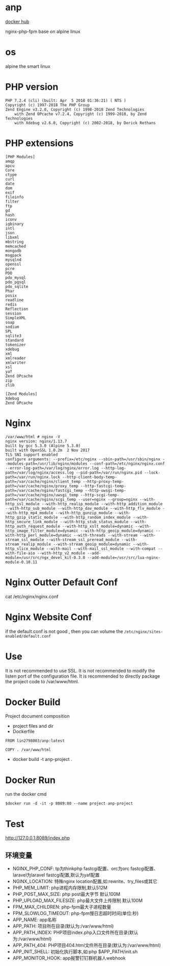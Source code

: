 # anp
<a href="https://hub.docker.com/r/lin2798003/anp/">docker hub</a>

nginx-php-fpm base on alpine linux
# os
alpine the smart linux
# PHP version
```
PHP 7.2.4 (cli) (built: Apr  5 2018 01:36:21) ( NTS )
Copyright (c) 1997-2018 The PHP Group
Zend Engine v3.2.0, Copyright (c) 1998-2018 Zend Technologies
    with Zend OPcache v7.2.4, Copyright (c) 1999-2018, by Zend Technologies
    with Xdebug v2.6.0, Copyright (c) 2002-2018, by Derick Rethans
```
# PHP extensions
```
[PHP Modules]
amqp
apcu
Core
ctype
curl
date
dom
exif
fileinfo
filter
ftp
gd
hash
iconv
igbinary
intl
json
libxml
mbstring
memcached
mongodb
msgpack
mysqlnd
openssl
pcre
PDO
pdo_mysql
pdo_pgsql
pdo_sqlite
Phar
posix
readline
redis
Reflection
session
SimpleXML
soap
sodium
SPL
sqlite3
standard
tokenizer
xdebug
xml
xmlreader
xmlwriter
xsl
yaf
Zend OPcache
zip
zlib

[Zend Modules]
Xdebug
Zend OPcache
```
# Nginx
```
/var/www/html # nginx -V
nginx version: nginx/1.13.7
built by gcc 5.3.0 (Alpine 5.3.0) 
built with OpenSSL 1.0.2m  2 Nov 2017
TLS SNI support enabled
configure arguments: --prefix=/etc/nginx --sbin-path=/usr/sbin/nginx --modules-path=/usr/lib/nginx/modules --conf-path=/etc/nginx/nginx.conf --error-log-path=/var/log/nginx/error.log --http-log-path=/var/log/nginx/access.log --pid-path=/var/run/nginx.pid --lock-path=/var/run/nginx.lock --http-client-body-temp-path=/var/cache/nginx/client_temp --http-proxy-temp-path=/var/cache/nginx/proxy_temp --http-fastcgi-temp-path=/var/cache/nginx/fastcgi_temp --http-uwsgi-temp-path=/var/cache/nginx/uwsgi_temp --http-scgi-temp-path=/var/cache/nginx/scgi_temp --user=nginx --group=nginx --with-http_ssl_module --with-http_realip_module --with-http_addition_module --with-http_sub_module --with-http_dav_module --with-http_flv_module --with-http_mp4_module --with-http_gunzip_module --with-http_gzip_static_module --with-http_random_index_module --with-http_secure_link_module --with-http_stub_status_module --with-http_auth_request_module --with-http_xslt_module=dynamic --with-http_image_filter_module=dynamic --with-http_geoip_module=dynamic --with-http_perl_module=dynamic --with-threads --with-stream --with-stream_ssl_module --with-stream_ssl_preread_module --with-stream_realip_module --with-stream_geoip_module=dynamic --with-http_slice_module --with-mail --with-mail_ssl_module --with-compat --with-file-aio --with-http_v2_module --add-module=/usr/src/ngx_devel_kit-0.3.0 --add-module=/usr/src/lua-nginx-module-0.10.11
```
# Nginx Outter Default Conf
cat /etc/nginx/nginx.conf
# Nginx Website Conf
if the default.conf is not good , then you can volume the `/etc/nginx/sites-enabled/default.conf`
# Use
It is not recommended to use SSL. It is not recommended to modify the listen port of the configuration file. It is recommended to directly package the project code to /var/www/html.
# Docker Build
Project document composition
* project files and dir
* Dockerfile

```
FROM lin2798003/anp:latest

COPY . /var/www/html
```

* docker build -t anp-project .

# Docker Run
run the docker cmd
```
$docker run -d -it -p 8089:80 --name project anp-project
```

# Test
http://127.0.0.1:8089/index.php

## 环境变量
* NGINX_PHP_CONF: tp为thinkphp fastcgi配置、orc为orc fastcgi配置、laravel为laravel fastcgi配置,默认为yaf配置
* NGINX_LOCATION: 特殊nginx location配置,如:rewrite、try_files或其它
* PHP_MEM_LIMIT: php进程内存限制,默认512M
* PHP_POST_MAX_SIZE: php post最大字节 默认100M
* PHP_UPLOAD_MAX_FILESIZE: php最大文件上传限制 默认100M
* FPM_MAX_CHILDREN: php-fpm最大子进程数量
* FPM_SLOWLOG_TIMEOUT: php-fpm慢日志超时时间(单位:秒)
* APP_NAME: app名称
* APP_PATH: 项目所在目录(默认为:/var/www/html)
* APP_PATH_INDEX: PHP项目index.php入口文件所在目录(默认为:/var/www/html)
* APP_PATH_404: PHP项目404.html文件所在目录(默认为:/var/www/html)
* APP_INIT_SHELL: 初始化执行脚本,如:php \$APP_PATH/init.sh
* APP_MONITOR_HOOK: app报警钉钉群机器人webhook